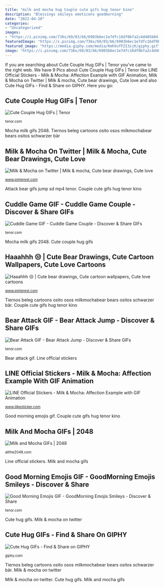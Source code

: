 ```yaml
---
title: "milk and mocha hug Couple cute gifs hug tenor kino"
description: "Blessings smileys emoticons goodmorning"
date: "2022-04-20"
categories:
- "Uncategorized"
images:
- "https://i.pinimg.com/736x/69/03/b6/6903b6ec1e7dfc16df0bfa2c4d485b04.jpg"
featuredImage: "https://i.pinimg.com/736x/69/03/b6/6903b6ec1e7dfc16df0bfa2c4d485b04.jpg"
featured_image: "https://media.giphy.com/media/KmhVufFZI3sjK/giphy.gif"
image: "https://i.pinimg.com/736x/69/03/b6/6903b6ec1e7dfc16df0bfa2c4d485b04.jpg"
---
```


If you are searching about Cute Couple Hug GIFs | Tenor you've came to the right web. We have 9 Pics about Cute Couple Hug GIFs | Tenor like LINE Official Stickers - Milk &amp; Mocha: Affection Example with GIF Animation, Milk &amp; Mocha on Twitter | Milk &amp; mocha, Cute bear drawings, Cute love and also Cute Hug GIFs - Find &amp; Share on GIPHY. Here you go:

## Cute Couple Hug GIFs | Tenor

![Cute Couple Hug GIFs | Tenor](https://media.tenor.com/images/3e4425badf2baecfe8905afc32db85f8/tenor.gif "Attack bear gifs jump sd mp4 tenor")

<small>tenor.com</small>

Mocha milk gifs 2048. Tiernos beleg cartoons osito osos milkmochabear bears ositos schwarzer bär

## Milk &amp; Mocha On Twitter | Milk &amp; Mocha, Cute Bear Drawings, Cute Love

![Milk &amp; Mocha on Twitter | Milk &amp; mocha, Cute bear drawings, Cute love](https://i.pinimg.com/736x/69/03/b6/6903b6ec1e7dfc16df0bfa2c4d485b04.jpg "Line official stickers")

<small>www.pinterest.com</small>

Attack bear gifs jump sd mp4 tenor. Couple cute gifs hug tenor kino

## Cuddle Game GIF - Cuddle Game Couple - Discover &amp; Share GIFs

![Cuddle Game GIF - Cuddle Game Couple - Discover &amp; Share GIFs](https://media1.tenor.com/images/f67e5b56b2ed743d54cb744a04a6627d/tenor.gif?itemid=16875228 "Good morning emojis gif")

<small>tenor.com</small>

Mocha milk gifs 2048. Cute couple hug gifs

## Haaahhh 😒 | Cute Bear Drawings, Cute Cartoon Wallpapers, Cute Love Cartoons

![Haaahhh 😒 | Cute bear drawings, Cute cartoon wallpapers, Cute love cartoons](https://i.pinimg.com/originals/11/c3/7c/11c37c5e9fec381b8b123a3c7d778892.gif "Tiernos beleg cartoons osito osos milkmochabear bears ositos schwarzer bär")

<small>www.pinterest.com</small>

Tiernos beleg cartoons osito osos milkmochabear bears ositos schwarzer bär. Couple cute gifs hug tenor kino

## Bear Attack GIF - Bear Attack Jump - Discover &amp; Share GIFs

![Bear Attack GIF - Bear Attack Jump - Discover &amp; Share GIFs](https://media1.tenor.com/images/89a41862f93f7aac106173f32e3f1c21/tenor.gif?itemid=14583929 "Couple cute gifs hug tenor kino")

<small>tenor.com</small>

Bear attack gif. Line official stickers

## LINE Official Stickers - Milk &amp; Mocha: Affection Example With GIF Animation

![LINE Official Stickers - Milk &amp; Mocha: Affection Example with GIF Animation](https://2.bp.blogspot.com/-1PmcaGypfHo/Wk2FHEVCh5I/AAAAAAAKsKc/wkvMt4VKsgIW6iuDg6SaZehm_eTMp43cACLcBGAs/s1600/AS003516_00.gif "Line official stickers")

<small>www.ilikesticker.com</small>

Good morning emojis gif. Couple cute gifs hug tenor kino

## Milk And Mocha GIFs | 2048

![Milk and Mocha GIFs | 2048](https://i.pinimg.com/originals/89/36/d5/8936d5c26030b790b3998af67b3e54ff.gif "Milk &amp; mocha on twitter")

<small>allthe2048.com</small>

Line official stickers. Milk and mocha gifs

## Good Morning Emojis GIF - GoodMorning Emojis Smileys - Discover &amp; Share

![Good Morning Emojis GIF - GoodMorning Emojis Smileys - Discover &amp; Share](https://media1.tenor.com/images/9ecec73054700393b58cbaab1c1d7b8f/tenor.gif?itemid=15025183 "Milk and mocha gifs")

<small>tenor.com</small>

Cute hug gifs. Milk &amp; mocha on twitter

## Cute Hug GIFs - Find &amp; Share On GIPHY

![Cute Hug GIFs - Find &amp; Share on GIPHY](https://media.giphy.com/media/KmhVufFZI3sjK/giphy.gif "Cute hug gifs")

<small>giphy.com</small>

Tiernos beleg cartoons osito osos milkmochabear bears ositos schwarzer bär. Milk &amp; mocha on twitter

Milk &amp; mocha on twitter. Cute hug gifs. Milk and mocha gifs
